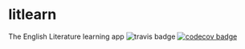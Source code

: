 # litlearn
The English Literature learning app
![travis badge](https://travis-ci.org/FAC-11/litlearn.svg?branch=master
)
[![codecov badge](https://codecov.io/gh/FAC-11/litlearn/branch/master/graph/badge.svg)](https://codecov.io/gh/FAC-11/litlearn)
